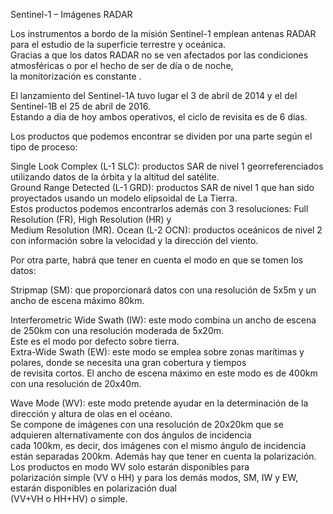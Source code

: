 Sentinel-1 – Imágenes RADAR

Los instrumentos a bordo de la misión Sentinel-1 emplean antenas RADAR para el estudio de la superficie terrestre y oceánica.   
Gracias a que los datos RADAR no se ven afectados por las condiciones atmosféricas o por el hecho de ser de día o de noche,   
la monitorización es constante .



El lanzamiento del Sentinel-1A tuvo lugar el 3 de abril de 2014 y el del Sentinel-1B el 25 de abril de 2016.  
Estando a día de hoy ambos operativos, el ciclo de revisita es de 6 días.



Los productos que podemos encontrar se dividen por una parte según el tipo de proceso:



Single Look Complex (L-1 SLC): productos SAR de nivel 1 georreferenciados utilizando datos de la órbita y la altitud del satélite.  
Ground Range Detected (L-1 GRD): productos SAR de nivel 1 que han sido proyectados usando un modelo elipsoidal de La Tierra.  
Estos productos podemos encontrarlos además con 3 resoluciones: Full Resolution (FR), High Resolution (HR) y  
Medium Resolution (MR). 
Ocean (L-2 OCN): productos oceánicos de nivel 2 con información sobre la velocidad y la dirección del viento. 


Por otra parte, habrá que tener en cuenta el modo en que se tomen los datos:  


Stripmap (SM): que proporcionará datos con una resolución de 5x5m y un ancho de escena máximo 80km. 

Interferometric Wide Swath (IW): este modo combina un ancho de escena de 250km con una resolución moderada de 5x20m.  
Este es el modo por defecto sobre tierra.   
Extra-Wide Swath (EW): este modo se emplea sobre zonas marítimas y polares, donde se necesita una gran cobertura y tiempos  
de revisita cortos. El ancho de escena máximo en este modo es de 400km con una resolución de 20x40m.  

Wave Mode (WV): este modo pretende ayudar en la determinación de la dirección y altura de olas en el océano.  
Se compone de imágenes con una resolución de 20x20km que se adquieren alternativamente con dos ángulos de incidencia   
cada 100km, es decir, dos imágenes con el mismo ángulo de incidencia están separadas 200km. 
Además hay que tener en cuenta la polarización. Los productos en modo WV solo estarán disponibles para  
polarización simple (VV o HH) y para los demás modos, SM, IW y EW, estarán disponibles en polarización dual   
(VV+VH o HH+HV) o simple.
